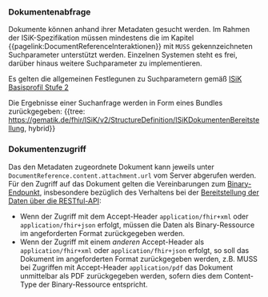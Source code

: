 ### Dokumentenabfrage

Dokumente können anhand ihrer Metadaten gesucht werden. Im Rahmen der ISiK-Spezifikation müssen mindestens die im Kapitel {{pagelink:DocumentReferenceInteraktionen}}
mit `MUSS` gekennzeichneten Suchparameter unterstützt werden. Einzelnen Systemen steht es frei, darüber hinaus weitere Suchparameter zu implementieren.

Es gelten die allgemeinen Festlegunen zu Suchparametern gemäß [ISiK Basisprofil Stufe 2](https://simplifier.net/guide/isik-basismodul-stufe2/UebergreifendeFestlegungenSuchparameter)

Die Ergebnisse einer Suchanfrage werden in Form eines Bundles zurückgegeben:
{{tree: https://gematik.de/fhir/ISiK/v2/StructureDefinition/ISiKDokumentenBereitstellung, hybrid}}

### Dokumentenzugriff

Das den Metadaten zugeordnete Dokument kann jeweils unter `DocumentReference.content.attachment.url` vom Server abgerufen werden.
Für den Zugriff auf das Dokument gelten die Vereinbarungen zum [Binary-Endpunkt](http://hl7.org/fhir/binary.html), insbesondere bezüglich des Verhaltens bei der [Bereitstellung 
der Daten über die RESTful-API](http://hl7.org/fhir/binary.html#rest):
* Wenn der Zugriff mit dem Accept-Header `application/fhir+xml` oder `application/fhir+json` erfolgt, müssen die Daten als Binary-Ressource im angeforderten Format zurückgegeben werden.
* Wenn der Zugriff mit einem *anderen* Accept-Header als `application/fhir+xml` oder `application/fhir+json` erfolgt, so soll das Dokument im angeforderten Format zurückgegeben werden,
z.B. MUSS bei Zugriffen mit Accept-Header `application/pdf` das Dokument unmittelbar als PDF zurückgegeben werden, sofern dies dem Content-Type der Binary-Ressource entspricht.

